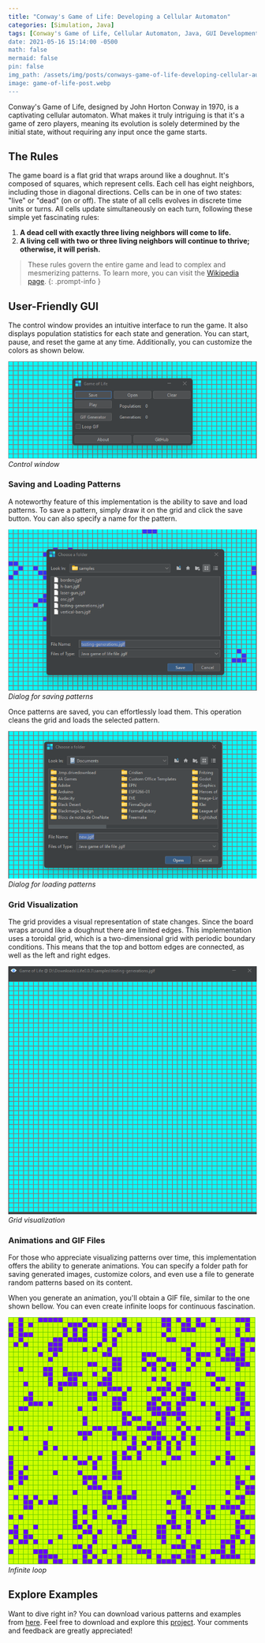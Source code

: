 ```yaml
---
title: "Conway's Game of Life: Developing a Cellular Automaton"
categories: [Simulation, Java]
tags: [Conway's Game of Life, Cellular Automaton, Java, GUI Development]
date: 2021-05-16 15:14:00 -0500
math: false
mermaid: false
pin: false
img_path: /assets/img/posts/conways-game-of-life-developing-cellular-automaton/
image: game-of-life-post.webp
---
```

Conway's Game of Life, designed by John Horton Conway in 1970, is a captivating cellular automaton. What makes it truly intriguing is that it's a game of zero players, meaning its evolution is solely determined by the initial state, without requiring any input once the game starts.

## The Rules

The game board is a flat grid that wraps around like a doughnut. It's composed of squares, which represent cells. Each cell has eight neighbors, including those in diagonal directions. Cells can be in one of two states: "live" or "dead" (on or off). The state of all cells evolves in discrete time units or turns. All cells update simultaneously on each turn, following these simple yet fascinating rules:

1. **A dead cell with exactly three living neighbors will come to life.**
2. **A living cell with two or three living neighbors will continue to thrive; otherwise, it will perish.**

>These rules govern the entire game and lead to complex and mesmerizing patterns. To learn more, you can visit the [Wikipedia page](https://en.wikipedia.org/wiki/Conway%27s_Game_of_Life).
{: .prompt-info }

## User-Friendly GUI

The control window provides an intuitive interface to run the game. It also displays population statistics for each state and generation. You can start, pause, and reset the game at any time. Additionally, you can customize the colors as shown below.

![Control window](https://github.com/crixodia/java-game-of-life/raw/master/images/contro-gui.png)
_Control window_

### Saving and Loading Patterns

A noteworthy feature of this implementation is the ability to save and load patterns. To save a pattern, simply draw it on the grid and click the save button. You can also specify a name for the pattern.

![Save pattern](https://github.com/crixodia/java-game-of-life/raw/master/images/save-dialog.png)
_Dialog for saving patterns_

Once patterns are saved, you can effortlessly load them. This operation cleans the grid and loads the selected pattern.

![Load pattern](https://github.com/crixodia/java-game-of-life/raw/master/images/open-dialog.png)
_Dialog for loading patterns_

### Grid Visualization

The grid provides a visual representation of state changes. Since the board wraps around like a doughnut there are limited edges. This implementation uses a toroidal grid, which is a two-dimensional grid with periodic boundary conditions. This means that the top and bottom edges are connected, as well as the left and right edges.

![Grid visualization](https://github.com/crixodia/java-game-of-life/raw/master/images/grid-gui.png)
_Grid visualization_

### Animations and GIF Files

For those who appreciate visualizing patterns over time, this implementation offers the ability to generate animations. You can specify a folder path for saving generated images, customize colors, and even use a file to generate random patterns based on its content.

When you generate an animation, you'll obtain a GIF file, similar to the one shown bellow. You can even create infinite loops for continuous fascination.

![Infinite loop](https://github.com/crixodia/java-game-of-life/raw/master/examples/GIFgen/Profile_Life_NFT/animation.gif)
_Infinite loop_

## Explore Examples

Want to dive right in? You can download various patterns and examples from [here](https://github.com/crixodia/java-game-of-life/blob/master/examples/). Feel free to download and explore this [project](https://github.com/crixodia/java-game-of-life). Your comments and feedback are greatly appreciated!
